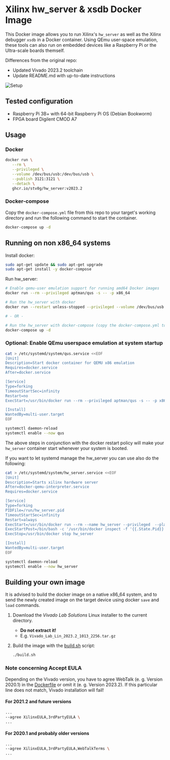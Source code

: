 # Xilinx hw_server & xsdb Docker Image

This Docker image allows you to run Xilinx's `hw_server` as well as the Xilinx debugger `xsdb` in a Docker container.
Using QEmu user-space emulation, these tools can also run on embedded devices like a Raspberry Pi or the Ultra-scale boards themself.

Differences from the original repo:
* Updated Vivado 2023.2 toolchain
* Update README.md with up-to-date instructions

![Setup](./docs/setup.png)

## Tested configuration

- Raspberry Pi 3B+ with 64-bit Raspberry Pi OS (Debian Bookworm)
- FPGA board Digilent CMOD A7

## Usage

### Docker

```bash
docker run \
   --rm \
   --privileged \
   --volume /dev/bus/usb:/dev/bus/usb \
   --publish 3121:3121 \
   --detach \
   ghcr.io/stv0g/hw_server:v2023.2
```

### Docker-compose

Copy the `docker-compose.yml` file from this repo to your target's working directory and run the following command to start the container.

```bash
docker-compose up -d
```

## Running on non x86_64 systems

Install docker:

```bash
sudo apt-get update && sudo apt-get upgrade
sudo apt-get install -y docker-compose
```

Run hw_server:

```bash
# Enable qemu-user emulation support for running amd64 Docker images
docker run --rm --privileged aptman/qus -s -- -p x86_64

# Run the hw_server with docker
docker run --restart unless-stopped --privileged --volume /dev/bus/usb:/dev/bus/usb --publish 3121:3121 --detach ghcr.io/sst/hw_server:2023.2

# - OR -

# Run the hw_server with docker-compose (copy the docker-compose.yml to your working dir first)
docker-compose up -d
```

### Optional: Enable QEmu userspace emulation at system startup

```bash
cat > /etc/systemd/system/qus.service <<EOF
[Unit]
Description=Start docker container for QEMU x86 emulation
Requires=docker.service
After=docker.service

[Service]
Type=forking
TimeoutStartSec=infinity
Restart=no
ExecStart=/usr/bin/docker run --rm --privileged aptman/qus -s -- -p x86_64

[Install]
WantedBy=multi-user.target
EOF

systemctl daemon-reload
systemctl enable --now qus
```

The above steps in conjunction with the docker restart policy will make your `hw_server` container start whenever your system is booted.

If you want to let systemd manage the hw_server you can use also do the following:

```bash
cat > /etc/systemd/system/hw_server.service <<EOF
[Unit]
Description=Starts xilinx hardware server
After=docker-qemu-interpreter.service
Requires=docker.service

[Service]
Type=forking
PIDFile=/run/hw_server.pid
TimeoutStartSec=infinity
Restart=always
ExecStart=/usr/bin/docker run --rm --name hw_server --privileged  --platform linux/amd64 --volume /dev/bus/usb:/dev/bus/usb --publish 3121:3121 --detach ghcr.io/stv0g/hw_server:v2023.2
ExecStartPost=/bin/bash -c '/usr/bin/docker inspect -f '{{.State.Pid}}' hw_server | tee /run/hw_server.pid'
ExecStop=/usr/bin/docker stop hw_server

[Install]
WantedBy=multi-user.target
EOF

systemctl daemon-reload
systemctl enable --now hw_server
```

## Building your own image

It is advised to build the docker image on a native x86_64 system, and to send the newly created image on the target device using docker `save` and `load` commands.

1. Download the _Vivado Lab Solutions_ Linux installer to the current directory.
   - **Do not extract it!**
   - E.g. `Vivado_Lab_Lin_2023.2_1013_2256.tar.gz`
2. Build the image with the [build.sh](build.sh) script:

   ```bash
   ./build.sh
   ```

### Note concerning Accept EULA

Depending on the Vivado version, you have to agree WebTalk (e. g. Version 2020.1) in the [Dockerfile](Dockerfile) or omit it (e. g. Version 2023.2). If this particular line does not match, Vivado installation will fail!

#### For 2021.2 and future versions

```bash
...
--agree XilinxEULA,3rdPartyEULA \
...
```

#### For 2020.1 and probably older versions

```bash
...
--agree XilinxEULA,3rdPartyEULA,WebTalkTerms \
...
```
